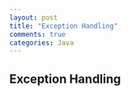 ```yaml
---
layout: post
title: "Exception Handling"
comments: true
categories: Java
---
```


## Exception Handling

